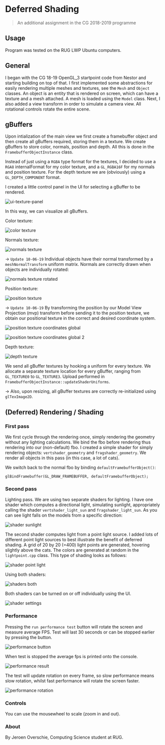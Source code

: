 # Deferred Shading
> An additional assignment in the CG 2018-2019 programme

## Usage

Program was tested on the RUG LWP Ubuntu computers.

## General
	
I began with the CG 18-19 OpenGL_3 startpoint code from Nestor and starting building on top of that. I first implemented some abstractions for easily rendering multiple meshes and textures, see the `Mesh` and `Object` classes. An object is an entity that is rendered on screen, which can have a texture and a mesh attached. A mesh is loaded using the `Model` class. Next, I also added a view transform in order to simulate a camera view. All rotational controls rotate the entire scene. 

## gBuffers

Upon intialization of the main view we first create a framebuffer object and then create all gBuffers required, storing them in a texture. We create gBuffers to store color, normals, position and depth. All this is done in the `FramebufferObjectInstance` class.

Instead of just using a `RGBA` type format for the textures, I decided to use a `RGA8` internalFormat for my color texture, and a `GL_RGBA16F` for my normals and position texture. For the depth texture we are (obviously) using a `GL_DEPTH_COMPONENT` format.

I created a little control panel in the UI for selecting a gBuffer to be rendered.

![ui-texture-panel](./Screenshots/ui-texture-panel.png)

In this way, we can visualize all gBuffers.

Color texture:

![color texture](./Screenshots/texture-color.png)

Normals texture:

![normals texture](./Screenshots/texture-normals.png)

→ `Update 10-06-19` Individual objects have their normal transformed by a `meshNormalTransform` uniform matrix. Normals are correctly drawn when objects are individually rotated:

![normals texture rotated](./Screenshots/texture-normals-rotated.png)

Position texture:

![position texture](./Screenshots/texture-position.png)

→ `Update 10-06-19` By transforming the position by our Model View Projection (mvp) transform before sending it to the position texture, we obtain our positional texture in the correct and desired coordinate system.

![position texture coordinates global](./Screenshots/texture-position-coordinates-global.png)

![position texture coordinates global 2](./Screenshots/texture-position-coordinates-global-2.png)

Depth texture:

![depth texture](./Screenshots/texture-depth.png)

We send all gBuffer textures by hooking a uniform for every texture. We allocate a separate texture location for every gBuffer, ranging from `GL_TEXTURE0` to `GL_TEXTURE3`. Upload performed in `FramebufferObjectInstance::updateShaderUniforms`.

→ Also, upon resizing, all gBuffer textures are correctly re-initialized using `glTexImage2D`.

## (Deferred) Rendering / Shading

### First pass
We first cycle through the rendering once, simply rendering the geometry without any lighting calculations. We bind the fbo before rendering thus rendering into our (non-default) fbo. I created a simple shader for simply rendering objects: `vertshader_geometry` and `fragshader_geometry`. We render all objects in this pass (in this case, a lot of cats).

We switch back to the normal fbo by binding `defaultFramebufferObject()`: 

`glBindFramebuffer(GL_DRAW_FRAMEBUFFER, defaultFramebufferObject);`

### Second pass
Lighting pass. We are using two separate shaders for lighting. I have one shader which computes a directional light, simulating sunlight, appropriately calling the shader `vertshader_light_sun` and `fragshader_light_sun`. As you can see light falls on the models from a specific direction:

![shader sunlight](./Screenshots/lighting-sun-light.png)

The second shader computes light from a point light source. I added lots of different point light sources to best illustrate the benefit of deferred shading. A grid of 20 by 20 (=400) light points are generated, hovering slightly above the cats. The colors are generated at random in the `lightpoint.cpp` class. This type of shading looks as follows:

![shader point light](./Screenshots/lighting-point-lights.png)

Using both shaders:

![shaders both](./Screenshots/lighting-both.png)

Both shaders can be turned on or off individually using the UI.

![shader settings](./Screenshots/shader-settings.png)

### Performance

Pressing the `run performance test` button will rotate the screen and measure average FPS. Test will last 30 seconds or can be stopped earlier by pressing the button.

![performance button](./Screenshots/performance-button.png)

When test is stopped the average fps is printed onto the console.

![performance result](./Screenshots/performance-result.png)

The test will update rotation on every frame, so slow performance means slow rotation, whilst fast performance will rotate the screen faster.

![performance rotation](./Screenshots/performance-rotation-ex.gif)

### Controls

You can use the mousewheel to scale (zoom in and out).

### About

By Jeroen Overschie, Computing Science student at RUG.
